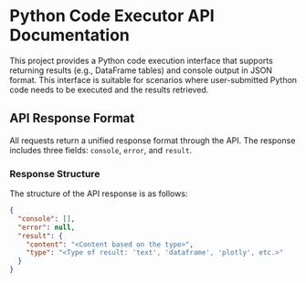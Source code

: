 # Python Code Executor API Documentation

This project provides a Python code execution interface that supports returning results (e.g., DataFrame tables) and console output in JSON format. This interface is suitable for scenarios where user-submitted Python code needs to be executed and the results retrieved.

## API Response Format

All requests return a unified response format through the API. The response includes three fields: `console`, `error`, and `result`.

### Response Structure

The structure of the API response is as follows:

```json
{
  "console": [],
  "error": null,
  "result": {
    "content": "<Content based on the type>",
    "type": "<Type of result: 'text', 'dataframe', 'plotly', etc.>"
  }
}

